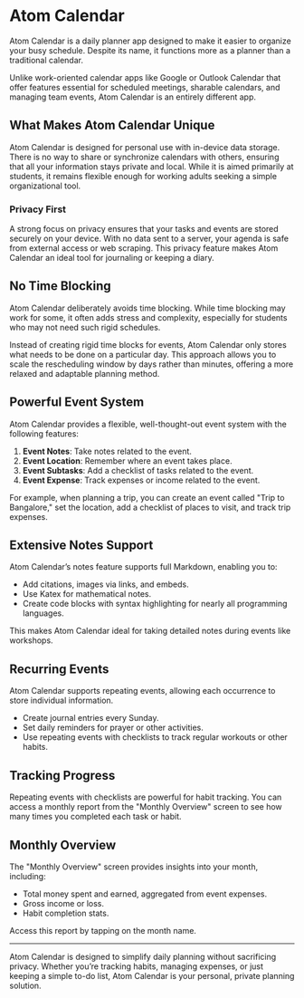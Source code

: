 # Atom Calendar

Atom Calendar is a daily planner app designed to make it easier to organize your busy schedule. Despite its name, it functions more as a planner than a traditional calendar.

Unlike work-oriented calendar apps like Google or Outlook Calendar that offer features essential for scheduled meetings, sharable calendars, and managing team events, Atom Calendar is an entirely different app.

## What Makes Atom Calendar Unique
Atom Calendar is designed for personal use with in-device data storage. There is no way to share or synchronize calendars with others, ensuring that all your information stays private and local. While it is aimed primarily at students, it remains flexible enough for working adults seeking a simple organizational tool.

### Privacy First
A strong focus on privacy ensures that your tasks and events are stored securely on your device. With no data sent to a server, your agenda is safe from external access or web scraping. This privacy feature makes Atom Calendar an ideal tool for journaling or keeping a diary.

## No Time Blocking
Atom Calendar deliberately avoids time blocking. While time blocking may work for some, it often adds stress and complexity, especially for students who may not need such rigid schedules.

Instead of creating rigid time blocks for events, Atom Calendar only stores what needs to be done on a particular day. This approach allows you to scale the rescheduling window by days rather than minutes, offering a more relaxed and adaptable planning method.

## Powerful Event System
Atom Calendar provides a flexible, well-thought-out event system with the following features:

1. **Event Notes**: Take notes related to the event.
2. **Event Location**: Remember where an event takes place.
3. **Event Subtasks**: Add a checklist of tasks related to the event.
4. **Event Expense**: Track expenses or income related to the event.

For example, when planning a trip, you can create an event called "Trip to Bangalore," set the location, add a checklist of places to visit, and track trip expenses.

## Extensive Notes Support
Atom Calendar’s notes feature supports full Markdown, enabling you to:

- Add citations, images via links, and embeds.
- Use Katex for mathematical notes.
- Create code blocks with syntax highlighting for nearly all programming languages.

This makes Atom Calendar ideal for taking detailed notes during events like workshops.

## Recurring Events
Atom Calendar supports repeating events, allowing each occurrence to store individual information.

- Create journal entries every Sunday.
- Set daily reminders for prayer or other activities.
- Use repeating events with checklists to track regular workouts or other habits.

## Tracking Progress
Repeating events with checklists are powerful for habit tracking. You can access a monthly report from the "Monthly Overview" screen to see how many times you completed each task or habit.

## Monthly Overview
The "Monthly Overview" screen provides insights into your month, including:

- Total money spent and earned, aggregated from event expenses.
- Gross income or loss.
- Habit completion stats.

Access this report by tapping on the month name.

---

Atom Calendar is designed to simplify daily planning without sacrificing privacy. Whether you’re tracking habits, managing expenses, or just keeping a simple to-do list, Atom Calendar is your personal, private planning solution.

